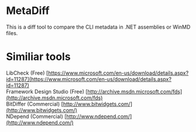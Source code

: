 # MetaDiff

This is a diff tool to compare the CLI metadata in .NET assemblies or WinMD files.

# Similiar tools

LibCheck (Free) [https://www.microsoft.com/en-us/download/details.aspx?id=11287](https://www.microsoft.com/en-us/download/details.aspx?id=11287)  
Framework Design Studio (Free) [http://archive.msdn.microsoft.com/fds](http://archive.msdn.microsoft.com/fds)  
BitDiffer (Commercial) [http://www.bitwidgets.com/](http://www.bitwidgets.com/)  
NDepend (Commercial) [http://www.ndepend.com/](http://www.ndepend.com/)  
